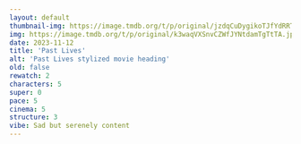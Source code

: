 ```yaml
---
layout: default
thumbnail-img: https://image.tmdb.org/t/p/original/jzdqCuDygikoTJfYdRRTJp0xYsd.png
img: https://image.tmdb.org/t/p/original/k3waqVXSnvCZWfJYNtdamTgTtTA.jpg
date: 2023-11-12
title: 'Past Lives'
alt: 'Past Lives stylized movie heading'
old: false
rewatch: 2
characters: 5
super: 0
pace: 5
cinema: 5
structure: 3
vibe: Sad but serenely content
---
```

